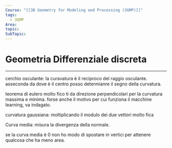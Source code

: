 ```yaml
---
Course: "[[3D Geometry for Modeling and Processing (3GMP)]]"
tags:
  - 3GMP
Area: 
topic: 
SubTopic: 
---
```


# Geometria Differenziale discreta
---

cerchio osculante: la curavatura è il reciproco del raggio osculante. 
asseconda da dove è il centro posso determianre il segno della curvatura.


teorema di eulero molto fico ti da direzione perpendicolari per la curvatura massima e minima. forse anche il motivo per cui funziona il macchine learning, va indagato.




curvatura gaussiana: moltiplicando il modulo dei due vettori molto fica

Curva media: misura la divergenza della normale.


se la curva media è 0 non ho modo di spostare in vertici per attenere qualcosa che ha meno area.
